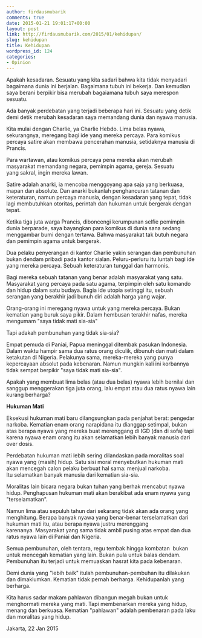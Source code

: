 ```yaml
---
author: firdausmubarik
comments: true
date: 2015-01-21 19:01:17+00:00
layout: post
link: http://firdausmubarik.com/2015/01/kehidupan/
slug: kehidupan
title: Kehidupan
wordpress_id: 124
categories:
- Opinion
---
```


Apakah kesadaran. Sesuatu yang kita sadari bahwa kita tidak menyadari bagaimana dunia ini berjalan. Bagaimana tubuh ini bekerja. Dan kemudian saya berani berpikir bisa merubah bagaiamana tubuh saya merespon sesuatu.

Ada banyak perdebatan yang terjadi beberapa hari ini. Sesuatu yang detik demi detik merubah kesadaran saya memandang dunia dan nyawa manusia.

Kita mulai dengan Charlie, ya Charlie Hebdo. Lima belas nyawa, sekurangnya, meregang bagi ide yang mereka percaya. Para komikus percaya satire akan membawa pencerahan manusia, setidaknya manusia di Prancis.

Para wartawan, atau komikus percaya pena mereka akan merubah masyarakat memandang negara, pemimpin agama, gereja. Sesuatu yang sakral, ingin mereka lawan.

Satire adalah anarki, ia mencoba menggoyang apa saja yang berkuasa, mapan dan absolute. Dan anarki bukanlah penghancuran tatanan dan keteraturan, namun percaya manusia, dengan kesadaran yang tepat, tidak lagi membutuhkan otoritas, perintah dan hukuman untuk bergerak dengan tepat.

Ketika tiga juta warga Prancis, diboncengi kerumpunan selfie pemimpin dunia berparade, saya bayangkan para komikus di dunia sana sedang menggambar bumi dengan tertawa. Bahwa masyarakat tak butuh negara dan pemimpin agama untuk bergerak.

Dua pelaku penyerangan di kantor Charlie yakin serangan dan pembunuhan bukan dendam pribadi pada kantor sialan. Peluru-perluru itu luntah bagi ide yang mereka percaya. Sebuah keteraturan tunggal dan harmonis.

Bagi mereka sebuah tatanan yang benar adalah masyarakat yang satu. Masyarakat yang percaya pada satu agama, terpimpin oleh satu komando dan hidup dalam satu budaya. Bagia ide utopia setinggi itu, sebuah serangan yang berakhir jadi bunuh diri adalah harga yang wajar.

Orang-orang ini meregang nyawa untuk yang mereka percaya. Bukan kematian yang buruk saya pikir. Dalam hembusan terakhir nafas, mereka mengumam "saya tidak mati sia-sia"

Tapi adakah pembunuhan yang tidak sia-sia?

Empat pemuda di Paniai, Papua meninggal ditembak pasukan Indonesia. Dalam waktu hampir sama dua ratus orang diculik, dibunuh dan mati dalam ketakutan di Nigeria. Pelakunya sama, mereka-mereka yang punya kepercayaan absolut pada kebenaran. Namun mungkin kali ini korbannya tidak sempat berpikir "saya tidak mati sia-sia".

Apakah yang membuat lima belas (atau dua belas) nyawa lebih bernilai dan sanggup menggerakan tiga juta orang, lalu empat atau dua ratus nyawa lain kurang berharga?

**Hukuman Mati**

Eksekusi hukuman mati baru dilangsungkan pada penjahat berat: pengedar narkoba. Kematian enam orang narapidana itu dianggap setimpal, bukan atas berapa nyawa yang mereka buat merenggang di IGD (dan di sofa) tapi karena nyawa enam orang itu akan selamatkan lebih banyak manusia dari over dosis.

Perdebatan hukuman mati lebih sering dilandaskan pada moralitas soal nyawa yang (masih) hidup. Satu sisi moral menyebutkan hukuman mati akan mencegah calon pelaku berbuat hal sama: menjual narkoba. Itu selamatkan banyak manusia dari kematian sia-sia.

Moralitas lain bicara negara bukan tuhan yang berhak mencabut nyawa hidup. Penghapusan hukuman mati akan berakibat ada enam nyawa yang "terselamatkan".

Namun lima atau sepuluh tahun dari sekarang tidak akan ada orang yang menghitung. Berapa banyak nyawa yang benar-benar terselamatkan dari hukuman mati itu, atau berapa nyawa justru merenggang karenanya. Masyarakat yang sama tidak ambil pusing atas empat dan dua ratus nyawa lain di Paniai dan Nigeria.

Semua pembunuhan, oleh tentara, regu tembak hingga kombatan  bukan untuk mencegah kematian yang lain. Bukan pula untuk balas dendam. Pembunuhan itu terjadi untuk memuaskan hasrat kita pada kebenaran.

Demi dunia yang "lebih baik" itulah pembunuhan-pembuhan itu dilakukan dan dimaklumkan. Kematian tidak pernah berharga. Kehidupanlah yang berharga.

Kita harus sadar makam pahlawan dibangun megah bukan untuk menghormati mereka yang mati. Tapi membenarkan mereka yang hidup, menang dan berkuasa. Kematian "pahlawan" adalah pembenaran pada laku dan moralitas yang hidup.

Jakarta, 22 Jan 2015
